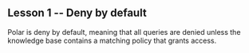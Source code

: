 <script lang='ts'>
	interface Test {
		desc: string;
		query: [string, string, string];
		expected: boolean;
		result?: boolean;
	};
	export const objectives: Test[] = [
		{
			desc: 'Press the submit button to observe deny by default behaviour.',
			query: ['_','_','_'],
			expected: false,
		}
	];
</script>

## Lesson 1 -- Deny by default

Polar is deny by default, meaning that all queries are denied unless the knowledge base contains a matching policy that grants access.
